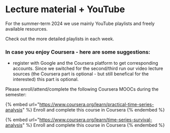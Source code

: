 # Lecture material + YouTube

For the summer-term 2024 we use mainly YouTube playlists and freely available resources.

Check out the more detailed playlists in each week.

### In case you enjoy Coursera - here are some suggestions:

* register with Google and the Coursera platform to get corresponding accounts. Since we switched for the second/third run our video lecture sources (the Coursera part is optional - but still benefical for the interested) this part is optional.

Please enroll/attend/complete the following Coursera MOOCs during the semester:

{% embed url="https://www.coursera.org/learn/practical-time-series-analysis" %}
Enroll and complete this course in Coursera
{% endembed %}

{% embed url="https://www.coursera.org/learn/time-series-survival-analysis" %}
Enroll and complete this course in Coursera
{% endembed %}

